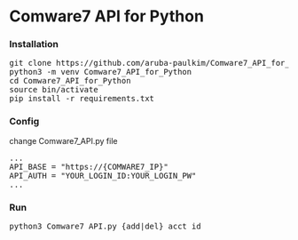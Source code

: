 # Comware7 API for Python

### Installation
<pre>git clone https://github.com/aruba-paulkim/Comware7_API_for_Python.git
python3 -m venv Comware7_API_for_Python
cd Comware7_API_for_Python
source bin/activate
pip install -r requirements.txt</pre>


### Config
change Comware7_API.py file
<pre>...
API_BASE = "https://{COMWARE7_IP}"
API_AUTH = "YOUR_LOGIN_ID:YOUR_LOGIN_PW"
...
</pre>


### Run
<pre>python3 Comware7_API.py {add|del} acct_id</pre>
